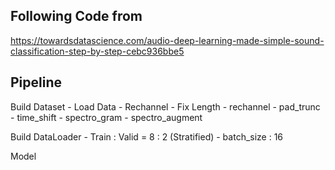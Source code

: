 ## Following Code from
https://towardsdatascience.com/audio-deep-learning-made-simple-sound-classification-step-by-step-cebc936bbe5


## Pipeline

Build Dataset
    - Load Data
    - Rechannel
    - Fix Length
    - rechannel
    - pad_trunc
    - time_shift
    - spectro_gram
    - spectro_augment

Build DataLoader
    - Train : Valid = 8 : 2 (Stratified)
    - batch_size : 16

Model
